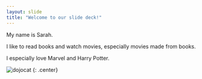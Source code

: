 ```yaml
---
layout: slide
title: "Welcome to our slide deck!"
---
```


My name is Sarah. 

I like to read books and watch movies, especially movies made from books.  

I especially love Marvel and Harry Potter. 

![dojocat](https://octodex.github.com/images/dojocat.jpg)
{: .center}
